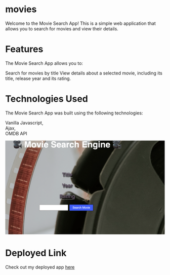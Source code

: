 # movies
Welcome to the Movie Search App! This is a simple web application that allows you to search for movies and view their details.

# Features
The Movie Search App allows you to:

Search for movies by title
View details about a selected movie, including its title, release year and its rating.

# Technologies Used
The Movie Search App was built using the following technologies:

Vanilla Javascript,<br>
Ajax,<br>
OMDB API<br>


![Alt Text](/img/screenshot.png)

# Deployed Link
Check out my deployed app [here](https://brilliant-manatee-375557.netlify.app/)

